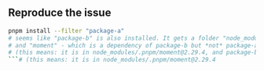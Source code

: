 ## Reproduce the issue

```sh
pnpm install --filter "package-a"
# seems like "package-b" is also installed. It gets a folder "node_modules" with the usual isolated modules structure
# and "moment" - which is a dependency of package-b but *not* package-a - is also installed.
# (this means: it is in node_modules/.pnpm/moment@2.29.4, and package-b has symlinks to it set up)
```# (this means: it is in node_modules/.pnpm/moment@2.29.4
